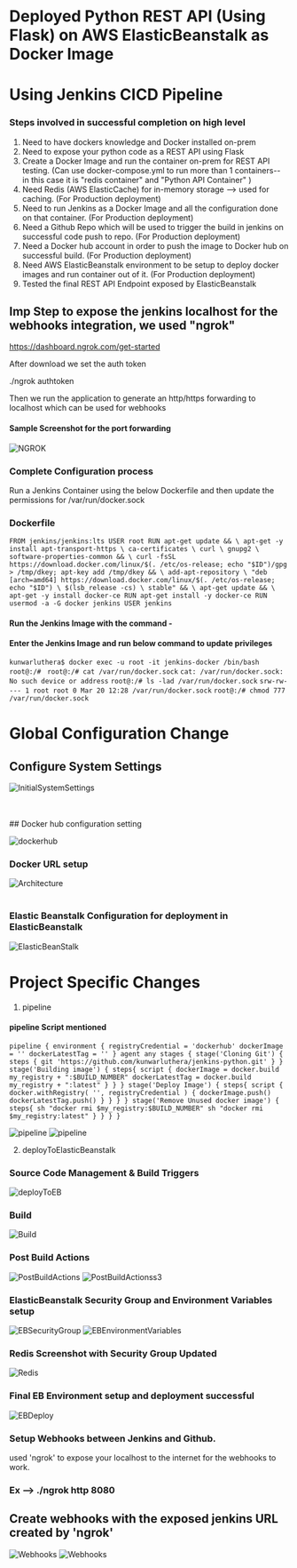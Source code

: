 # Deployed Python REST API (Using Flask) on AWS ElasticBeanstalk as Docker Image
# Using Jenkins CICD Pipeline


### Steps involved in successful completion on high level

1. Need to have dockers knowledge and Docker installed on-prem
2. Need to expose your python code as a REST API using Flask
3. Create a Docker Image and run the container on-prem for REST API testing. (Can use docker-compose.yml to run more than 1 containers-- in this case it is "redis container" and "Python API Container" )
4. Need Redis (AWS ElasticCache) for in-memory storage --> used for caching. (For Production deployment)
5. Need to run Jenkins as a Docker Image and all the configuration done on that container. (For Production deployment)
6. Need a Github Repo which will be used to trigger the build in jenkins on successful code push to repo. (For Production deployment)
7. Need a Docker hub account in order to push the image to Docker hub on successful build. (For Production deployment)
8. Need AWS ElasticBeanstalk environment to be setup to deploy docker images and run container out of it. (For Production deployment)
9. Tested the final REST API Endpoint exposed by ElasticBeanstalk


## Imp Step to expose the jenkins localhost for the webhooks integration, we used "ngrok"

https://dashboard.ngrok.com/get-started

After download we set the auth token 

./ngrok authtoken <Token>

Then we run the application to generate an http/https forwarding to localhost which can be used for webhooks

#### Sample Screenshot for the port forwarding

![NGROK](images/ngrok-screenshot.png)

### Complete Configuration process

Run a Jenkins Container using the below Dockerfile and then update the permissions for
/var/run/docker.sock

### Dockerfile

`FROM jenkins/jenkins:lts
USER root
RUN apt-get update && \
apt-get -y install apt-transport-https \
    ca-certificates \
    curl \
    gnupg2 \
    software-properties-common && \
curl -fsSL https://download.docker.com/linux/$(. /etc/os-release; echo "$ID")/gpg > /tmp/dkey; apt-key add /tmp/dkey && \
add-apt-repository \
    "deb [arch=amd64] https://download.docker.com/linux/$(. /etc/os-release; echo "$ID") \
    $(lsb_release -cs) \
    stable" && \
apt-get update && \
apt-get -y install docker-ce
RUN apt-get install -y docker-ce
RUN usermod -a -G docker jenkins
USER jenkins`

#### Run the Jenkins Image with the command - 


#### Enter the Jenkins Image and run below command to update privileges

`kunwarluthera$ docker exec -u root -it jenkins-docker /bin/bash`
`root@:/# `
`root@:/# cat /var/run/docker.sock`
`cat: /var/run/docker.sock: No such device or address`
`root@:/# ls -lad /var/run/docker.sock`
`srw-rw---- 1 root root 0 Mar 20 12:28 /var/run/docker.sock`
`root@:/# chmod 777 /var/run/docker.sock`



# Global Configuration Change


## Configure System Settings

![InitialSystemSettings](images/Global_Configuration_Change.png)

<br>
<br>
## Docker hub configuration setting

![dockerhub](images/docker-hub-creds-jenkins.png)

### Docker URL setup 

![Architecture](images/Docker_Builder_URL.png)
<br>
<br>

### Elastic Beanstalk Configuration for deployment in ElasticBeanstalk

![ElasticBeanStalk](images/Deploy_ElasticBeanstalk.png)

# Project Specific Changes 


1. pipeline 

#### pipeline Script mentioned

`pipeline {
  environment {
    registryCredential = 'dockerhub'
    dockerImage = ''
    dockerLatestTag = ''
  }
  agent any
  stages {
    stage('Cloning Git') {
      steps {
        git 'https://github.com/kunwarluthera/jenkins-python.git'
      }
    }
    stage('Building image') {
      steps{
        script {
          dockerImage = docker.build my_registry + ":$BUILD_NUMBER"
          dockerLatestTag = docker.build my_registry + ":latest"
        }
      }
    }
    stage('Deploy Image') {
  steps{
    script {
      docker.withRegistry( '', registryCredential ) {
        dockerImage.push()
        dockerLatestTag.push()
      }
    }
  }
}
stage('Remove Unused docker image') {
  steps{
    sh "docker rmi $my_registry:$BUILD_NUMBER"
    sh "docker rmi $my_registry:latest"
  }
}
  }
}`

![pipeline](images/pipeline-screenshot-1.png)
![pipeline](images/pipeline-screenshot-2.png)

2. deployToElasticBeanstalk

### Source Code Management & Build Triggers

![deployToEB](images/deploy-to-eb-build-trigger.png)

### Build

![Build](images/Build.png)

### Post Build Actions

![PostBuildActions](images/Post_Build.png)
![PostBuildActionss3](images/Post_Build_s3.png)

### ElasticBeanstalk Security Group and Environment Variables setup 

![EBSecurityGroup](images/EB-SecurityGroupUpdated.png)
![EBEnvironmentVariables](images/EB-EnviornmentVariables.png)

### Redis Screenshot with Security Group Updated

![Redis](images/Redis-Screenshot-UpdatedSecurityGroup.png)

### Final EB Environment setup and deployment successful 

![EBDeploy](images/Elastic-Beanstalk-DockerAppDeployed.png)

### Setup Webhooks between Jenkins and Github.

used 'ngrok' to expose your localhost to the internet for the webhooks to work.

### Ex --> ./ngrok http 8080

## Create webhooks with the exposed jenkins URL created by 'ngrok'

![Webhooks](images/webhooks.png)
![Webhooks](images/webhooks-git-pull.png)

